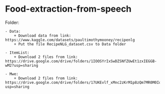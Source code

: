 # Food-extraction-from-speech

Folder:

    - Data: 
        + Download data from link: https://www.kaggle.com/datasets/paultimothymooney/recipenlg
        + Put the file RecipeNLG_dataset.csv to Data folder
    
    - ItemList:
        + Download 2 files from link: https://drive.google.com/drive/folders/1IOOSYrIxSwDZSNfZUwEt1zxIEGGB-wM2?usp=sharing

    - Mwe:
        + Download 2 files from link: https://drive.google.com/drive/folders/17UKEvlf_xMnc2zKrM1p8zQm7MR0M0Iq6?usp=sharing
